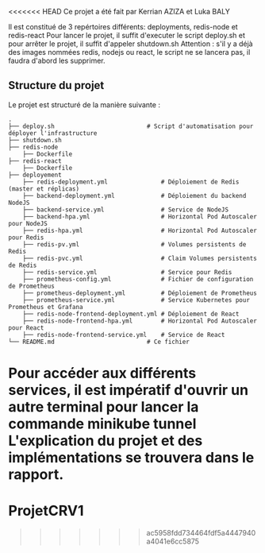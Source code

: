 <<<<<<< HEAD
Ce projet a été fait par Kerrian AZIZA et Luka BALY

Il est constitué de 3 repértoires différents: deployments, redis-node et redis-react
Pour lancer le projet, il suffit d'executer le script deploy.sh et pour arrêter le projet, il suffit d'appeler shutdown.sh
Attention : s'il y a déjà des images nommées redis, nodejs ou react, le script ne se lancera pas, il faudra d'abord les supprimer. 

## Structure du projet

Le projet est structuré de la manière suivante :

```
.
├── deploy.sh                          # Script d'automatisation pour déployer l'infrastructure
├── shutdown.sh
├── redis-node
	├── Dockerfile
├── redis-react
	├── Dockerfile
├── deployement
	├── redis-deployment.yml               # Déploiement de Redis (master et réplicas)
	├── backend-deployment.yml             # Déploiement du backend NodeJS
	├── backend-service.yml                # Service de NodeJS
	├── backend-hpa.yml                    # Horizontal Pod Autoscaler pour NodeJS
	├── redis-hpa.yml                      # Horizontal Pod Autoscaler pour Redis
	├── redis-pv.yml                       # Volumes persistents de Redis
	├── redis-pvc.yml                      # Claim Volumes persistents de Redis
	├── redis-service.yml                  # Service pour Redis
	├── prometheus-config.yml              # Fichier de configuration de Prometheus
	├── prometheus-deployment.yml          # Déploiement de Prometheus
	├── prometheus-service.yml             # Service Kubernetes pour Prometheus et Grafana
	├── redis-node-frontend-deployment.yml # Déploiement de React
	├── redis-node-frontend-hpa.yml        # Horizontal Pod Autoscaler pour React
	├── redis-node-frontend-service.yml    # Service de React
└── README.md                          # Ce fichier
```

Pour accéder aux différents services, il est impératif d'ouvrir un autre terminal pour lancer la commande minikube tunnel
L'explication du projet et des implémentations se trouvera dans le rapport.
=======
# ProjetCRV1
>>>>>>> ac5958fdd734464fdf5a4447940a4041e6cc5875
